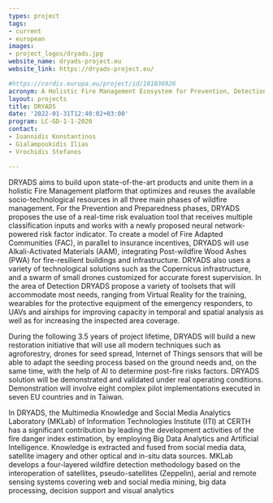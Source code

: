 ```yaml
---
types: project
tags:
- current 
- european
images:
- project_logos/dryads.jpg
website_name: dryads-project.eu
website_link: https://dryads-project.eu/

#https://cordis.europa.eu/project/id/101036926
acronym: A Holistic Fire Management Ecosystem for Prevention, Detection and Restoration of Environmental Disasters
layout: projects
title: DRYADS
date: '2022-01-31T12:40:02+03:00'
program: LC-GD-1-1-2020
contact: 
- Ioannidis Konstantinos
- Gialampoukidis Ilias
- Vrochidis Stefanos 

---
```

<p>DRYADS aims to build upon state-of-the-art products and unite them in a holistic Fire Management platform that optimizes and reuses the available socio-technological resources in all three main phases of wildfire management. For the Prevention and Preparedness phases, DRYADS proposes the use of a real-time risk evaluation tool that receives multiple classification inputs and works with a newly proposed neural network-powered risk factor indicator. To create a model of Fire Adapted Communities (FAC), in parallel to insurance incentives, DRYADS will use Alkali-Activated Materials (AAM), integrating Post-wildfire Wood Ashes (PWA) for fire-resilient buildings and infrastructure. DRYADS also uses a variety of technological solutions such as the Copernicus infrastructure, and a swarm of small drones customized for accurate forest supervision. In the area of Detection DRYADS propose a variety of toolsets that will accommodate most needs, ranging from Virtual Reality for the training, wearables for the protective equipment of the emergency responders, to UAVs and airships for improving capacity in temporal and spatial analysis as well as for increasing the inspected area coverage.</p>
<p>During the following 3.5 years of project lifetime, DRYADS will build a new restoration initiative that will use all modern techniques such as agroforestry, drones for seed spread, Internet of Things sensors that will be able to adapt the seeding process based on the ground needs and, on the same time, with the help of AI to determine post-fire risks factors. DRYADS solution will be demonstrated and validated under real operating conditions. Demonstration will involve eight complex pilot implementations executed in seven EU countries and in Taiwan.</p>
<p>In DRYADS, the Multimedia Knowledge and Social Media Analytics Laboratory (MKLab) of Information Technologies Institute (ITI) at CERTH has a significant contribution by leading the development activities of the fire danger index estimation, by employing Big Data Analytics and Artificial Intelligence. Knowledge is extracted and fused from social media data, satellite imagery and other optical and in-situ data sources. MKLab  develops a four-layered wildfire detection methodology based on the interoperation of satellites, pseudo-satellites (Zeppelin), aerial and remote sensing systems covering web and social media mining, big data processing, decision support and visual analytics  </p>
